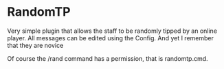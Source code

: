 # RandomTP

Very simple plugin that allows the staff to be randomly tipped by an online player.
All messages can be edited using the Config. 
And yet I remember that they are novice

Of course the /rand command has a permission, that is randomtp.cmd.



